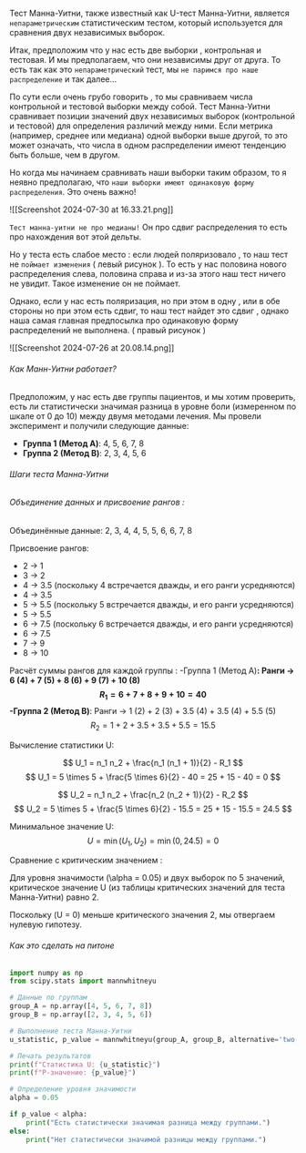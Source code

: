 Тест Манна-Уитни, также известный как U-тест Манна-Уитни, является `непараметрическим`
статистическим тестом, который используется для сравнения двух независимых выборок. 

Итак, предположим что у нас есть две выборки , контрольная и тестовая. И мы предполагаем, что они независимы друг от друга. То есть так как это `непараметрический` тест, мы `не паримся про наше распределение` и так далее... 

По сути  если очень грубо говорить , то мы сравниваем числа контрольной и тестовой выборки между собой.   Тест Манна-Уитни сравнивает позиции значений двух независимых выборок (контрольной и тестовой) для определения различий между ними. Если метрика (например, среднее или медиана) одной выборки выше другой, то это может означать, что числа в одном распределении имеют тенденцию быть больше, чем в другом.

Но когда мы начинаем сравнивать наши выборки таким образом, то я неявно предполагаю, что `наши выборки имеют одинаковую форму распределения`. Это очень важно!

![[Screenshot 2024-07-30 at 16.33.21.png]]

`Тест манна-уитни не про медианы!` Он про сдвиг распределения то есть про нахождения вот этой дельты. 

Но у теста есть слабое место : если людей поляризовало , то наш тест не `поймает изменения` ( левый рисунок ). То есть у нас половина нового распределения слева, половина справа и из-за этого наш тест ничего не увидит. Такое изменение он не поймает. 

Однако, если у нас есть поляризация, но при этом в одну , или в обе стороны но при этом есть сдвиг, то наш тест найдет это сдвиг , однако наша самая главная предпосылка про одинаковую форму распределений не выполнена. ( правый рисунок )

![[Screenshot 2024-07-26 at 20.08.14.png]]

<h6>Как Манн-Уитни работает?</h6>

Предположим, у нас есть две группы пациентов, и мы хотим проверить, есть ли статистически значимая разница в уровне боли (измеренном по шкале от 0 до 10) между двумя методами лечения. Мы провели эксперимент и получили следующие данные:

- **Группа 1 (Метод A)**: 4, 5, 6, 7, 8
- **Группа 2 (Метод B)**: 2, 3, 4, 5, 6
 
 <h6>Шаги теста Манна-Уитни</h6>
<h6>Объединение данных и присвоение рангов :</h6>
Объединённые данные: 2, 3, 4, 4, 5, 5, 6, 6, 7, 8

Присвоение рангов:
   - 2 → 1
   - 3 → 2
   - 4 → 3.5 (поскольку 4 встречается дважды, и его ранги усредняются)
   - 4 → 3.5
   - 5 → 5.5 (поскольку 5 встречается дважды, и его ранги усредняются)
   - 5 → 5.5
   - 6 → 7.5 (поскольку 6 встречается дважды, и его ранги усредняются)
   - 6 → 7.5
   - 7 → 9
   - 8 → 10

Расчёт суммы рангов для каждой группы :
   -Группа 1 (Метод A)**: Ранги → 6 (4) + 7 (5) + 8 (6) + 9 (7) + 10 (8)
     $$
     R_1 = 6 + 7 + 8 + 9 + 10 = 40
     $$
   -Группа 2 (Метод B)**: Ранги → 1 (2) + 2 (3) + 3.5 (4) + 3.5 (4) + 5.5 (5)
     $$
     R_2 = 1 + 2 + 3.5 + 3.5 + 5.5 = 15.5
     $$

Вычисление статистики U:

   $$
   U_1 = n_1 n_2 + \frac{n_1 (n_1 + 1)}{2} - R_1
$$
   $$
   U_1 = 5 \times 5 + \frac{5 \times 6}{2} - 40 = 25 + 15 - 40 = 0
$$

$$
   U_2 = n_1 n_2 + \frac{n_2 (n_2 + 1)}{2} - R_2
$$
$$
   U_2 = 5 \times 5 + \frac{5 \times 6}{2} - 15.5 = 25 + 15 - 15.5 = 24.5
$$

Минимальное значение U:
$$
   U = \min(U_1, U_2) = \min(0, 24.5) = 0
$$

Сравнение с критическим значением :

Для уровня значимости \(\alpha = 0.05\) и двух выборок по 5 значений, критическое значение U (из таблицы критических значений для теста Манна-Уитни) равно 2.

Поскольку \(U = 0\) меньше критического значения 2, мы отвергаем нулевую гипотезу.

<h6>Как это сделать на питоне</h6>

```python
import numpy as np
from scipy.stats import mannwhitneyu

# Данные по группам
group_A = np.array([4, 5, 6, 7, 8])
group_B = np.array([2, 3, 4, 5, 6])

# Выполнение теста Манна-Уитни
u_statistic, p_value = mannwhitneyu(group_A, group_B, alternative='two-sided')

# Печать результатов
print(f"Статистика U: {u_statistic}")
print(f"P-значение: {p_value}")

# Определение уровня значимости
alpha = 0.05

if p_value < alpha:
    print("Есть статистически значимая разница между группами.")
else:
    print("Нет статистически значимой разницы между группами.")

```